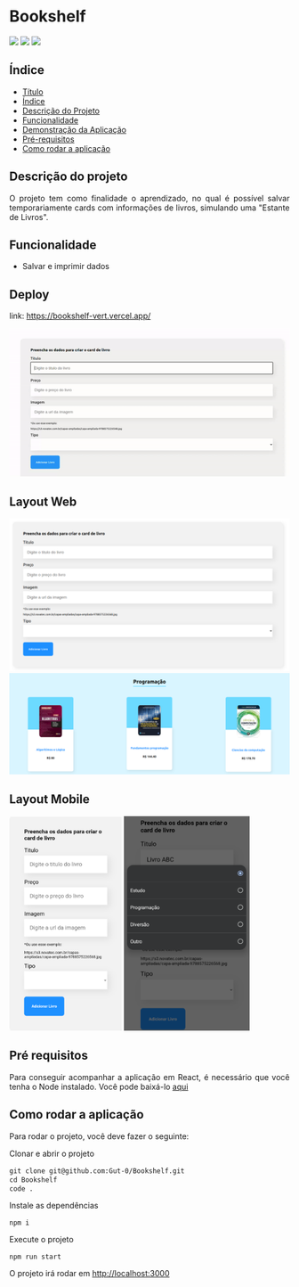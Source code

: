 # Bookshelf
<p>
    <img src="https://img.shields.io/static/v1?label=react&message=framework&color=blue&style=for-the-badge&logo=REACT"/>
    <img src="http://img.shields.io/static/v1?label=STATUS&message=CONCLUIDO&color=GREEN&style=for-the-badge"/>
    <img src="http://img.shields.io/static/v1?label=IDEA&message=INTELLIJ&color=GREEN&style=for-the-badge" />
</p>

## Índice

* [Título](#Bookshelf)
* [Índice](#índice)
* [Descrição do Projeto](#descrição-do-projeto)
* [Funcionalidade](#funcionalidade)
* [Demonstração da Aplicação](#layout-web)
* [Pré-requisitos](#pré-requisitos)
* [Como rodar a aplicação](#como-rodar-a-aplicao)

## Descrição do projeto

<p style="text-align: justify">
    O projeto tem como finalidade o aprendizado, no qual é possível salvar temporariamente cards com informações de livros, simulando uma "Estante de Livros". 
</p>

## Funcionalidade

* Salvar e imprimir dados

## Deploy
<a target="_blank"> link: https://bookshelf-vert.vercel.app/ </a>

![Video demonstrativo](public/images/demonstrativo.gif)

## Layout Web

![Layout Formulário Web](public/images/REACT1.png)
![Estrutura de livros salvos para web](public/images/REACT3.png)

## Layout Mobile

<img src="public/images/mobile1.png" alt="Representação do formulário na web" style="width: 40%"/>
<img src="public/images/mobile2.png" style="width: 45%"/>

## Pré requisitos

<p style="text-align: justify">
    Para conseguir acompanhar a aplicação em React, é necessário que você tenha o Node instalado. Você pode baixá-lo <a 
target="_blank" href="https://nodejs.org/en/download/">aqui</a>
</p>

## Como rodar a aplicação
Para rodar o projeto, você deve fazer o seguinte:

Clonar e abrir o projeto 
````
git clone git@github.com:Gut-0/Bookshelf.git
cd Bookshelf
code .
````
Instale as dependências
````
npm i
````
Execute o projeto
````
npm run start
````
O projeto irá rodar em [http://localhost:3000](http://localhost:3000)